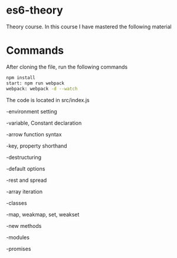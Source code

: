 # es6-theory
Theory course. In this course I have mastered the following material

# Commands
After cloning the file, run the following commands
```sh
npm install
start: npm run webpack
webpack: webpack -d --watch
```
The code is located in src/index.js

-environment setting

-variable, Constant declaration

-arrow function syntax

-key, property shorthand

-destructuring

-default options

-rest and spread

-array iteration

-classes

-map, weakmap, set, weakset

-new methods

-modules

-promises
